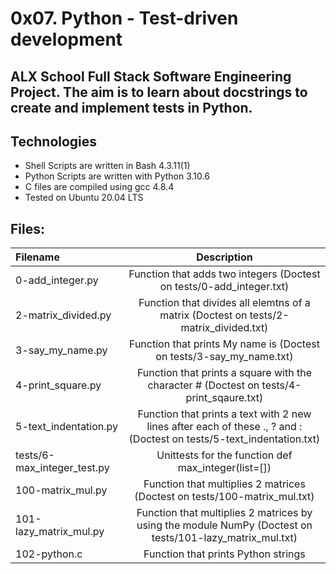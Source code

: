# 0x07. Python - Test-driven development
## ALX School Full Stack Software Engineering Project. The aim is to learn about docstrings to create and implement tests in Python.

## Technologies
* Shell Scripts are written in Bash 4.3.11(1)
* Python Scripts are written with Python 3.10.6
* C files are compiled using gcc 4.8.4
* Tested on Ubuntu 20.04 LTS
## Files:
|Filename|	Description|
|:--------|:---------------:|
|0-add_integer.py|	Function that adds two integers (Doctest on tests/0-add_integer.txt)|
|2-matrix_divided.py|	Function that divides all elemtns of a matrix (Doctest on tests/2-matrix_divided.txt)|
|3-say_my_name.py|	Function that prints My name is <first name> <last name> (Doctest on tests/3-say_my_name.txt)|
|4-print_square.py|	Function that prints a square with the character # (Doctest on tests/4-print_sqaure.txt)|
|5-text_indentation.py|	Function that prints a text with 2 new lines after each of these ., ? and : (Doctest on tests/5-text_indentation.txt)|
|tests/6-max_integer_test.py|	Unittests for the function def max_integer(list=[])|
|100-matrix_mul.py|	Function that multiplies 2 matrices (Doctest on tests/100-matrix_mul.txt)|
|101-lazy_matrix_mul.py|	Function that multiplies 2 matrices by using the module NumPy (Doctest on tests/101-lazy_matrix_mul.txt)|
|102-python.c|	Function that prints Python strings|
